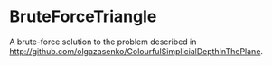 # BruteForceTriangle

A brute-force solution to the problem described in http://github.com/olgazasenko/ColourfulSimplicialDepthInThePlane.
